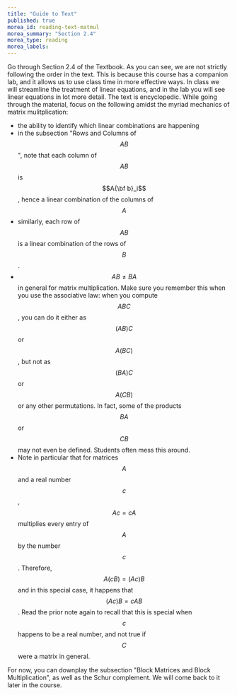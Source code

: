 ```yaml
---
title: "Guide to Text"
published: true
morea_id: reading-text-matmul
morea_summary: "Section 2.4"
morea_type: reading
morea_labels:
---
```


Go through Section 2.4 of the Textbook. As you can see, we are not
strictly following the order in the text. This is because this course
has a companion lab, and it allows us to use class time in more
effective ways. In class we will streamline the treatment of linear
equations, and in the lab you will see linear equations in lot more
detail. The text is encyclopedic. While going through the material,
focus on the following amidst the myriad mechanics of matrix
mulitplication:

* the ability to identify which linear combinations are happening
* in the subsection "Rows and Columns of $$AB$$", note that each
  column of $$AB$$ is $$A{\bf b}_i$$, hence a linear combination of the
  columns of $$A$$
* similarly, each row of $$AB$$ is a linear combination of the rows of
  $$B$$.
* $$AB \ne BA$$ in general for matrix multiplication. Make sure you
  remember this when you use the associative law: when you compute
  $$ABC$$, you can do it either as $$(AB)C$$ or $$A(BC)$$, but not as
  $$(BA)C$$ or $$A(CB)$$ or any other permutations. In fact, some of
  the products $$BA$$ or $$CB$$ may not even be defined. Students
  often mess this around.
* Note in particular that for matrices $$A$$ and a real number $$c$$,
  $$Ac = cA$$ multiplies every entry of $$A$$ by the number
  $$c$$. Therefore, $$A(cB) = (Ac)B$$ and in this special case, it
  happens that $$(Ac)B = cAB$$. Read the prior note again to recall
  that this is special when $$c$$ happens to be a real number, and not
  true if $$C$$ were a matrix in general.

For now, you can downplay the subsection "Block Matrices and Block
Multiplication", as well as the Schur complement. We will come back to
it later in the course.
